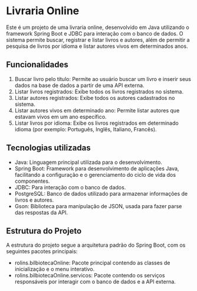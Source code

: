 # Livraria Online
Este é um projeto de uma livraria online, desenvolvido em Java utilizando o framework Spring Boot e JDBC para interação com o banco de dados. O sistema permite buscar, registrar e listar livros e autores, além de permitir a pesquisa de livros por idioma e listar autores vivos em determinados anos.

## Funcionalidades
1. Buscar livro pelo título: Permite ao usuário buscar um livro e inserir seus dados na base de dados a partir de uma API externa.
2. Listar livros registrados: Exibe todos os livros registrados no sistema.
3. Listar autores registrados: Exibe todos os autores cadastrados no sistema.
4. Listar autores vivos em determinado ano: Permite listar autores que estavam vivos em um ano específico.
5. Listar livros por idioma: Exibe os livros registrados em determinado idioma (por exemplo: Português, Inglês, Italiano, Francês).

## Tecnologias utilizadas
* Java: Linguagem principal utilizada para o desenvolvimento.
* Spring Boot: Framework para desenvolvimento de aplicações Java, facilitando a configuração e o gerenciamento do ciclo de vida dos componentes.
* JDBC: Para interação com o banco de dados.
* PostgreSQL: Banco de dados utilizado para armazenar informações de livros e autores.
* Gson: Biblioteca para manipulação de JSON, usada para fazer parse das respostas da API.

## Estrutura do Projeto
A estrutura do projeto segue a arquitetura padrão do Spring Boot, com os seguintes pacotes principais:
* rolins.bilbiotecaOnline: Pacote principal contendo as classes de inicialização e o menu interativo.
* rolins.bilbiotecaOnline.servicos: Pacote contendo os serviços responsáveis por interagir com o banco de dados e a API externa.
